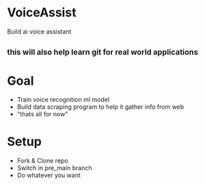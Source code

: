 # VoiceAssist
Build ai voice assistant 

## <small> this will also help learn git for real world applications </small>

# Goal
- Train voice recognition ml model
- Build data scraping program to help it gather info from web
- "thats all for now"

# Setup 
- Fork & Clone repo
- Switch in pre_main branch
- Do whatever you want
